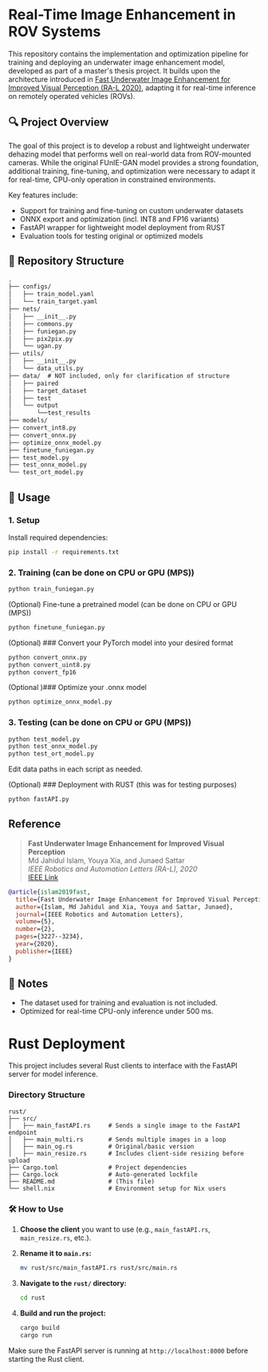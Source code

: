 # Real-Time Image Enhancement in ROV Systems

This repository contains the implementation and optimization pipeline for training and deploying an underwater image enhancement model, developed as part of a master's thesis project. It builds upon the architecture introduced in [Fast Underwater Image Enhancement for Improved Visual Perception (RA-L 2020)](https://ieeexplore.ieee.org/document/9001231), adapting it for real-time inference on remotely operated vehicles (ROVs).

## 🔍 Project Overview

The goal of this project is to develop a robust and lightweight underwater dehazing model that performs well on real-world data from ROV-mounted cameras. While the original FUnIE-GAN model provides a strong foundation, additional training, fine-tuning, and optimization were necessary to adapt it for real-time, CPU-only operation in constrained environments.

Key features include:

- Support for training and fine-tuning on custom underwater datasets
- ONNX export and optimization (incl. INT8 and FP16 variants)
- FastAPI wrapper for lightweight model deployment from RUST
- Evaluation tools for testing original or optimized models

## 📁 Repository Structure
```txt
.
├── configs/
│   ├── train_model.yaml
│   └── train_target.yaml
├── nets/
│   ├── __init__.py
│   ├── commons.py
│   ├── funiegan.py
│   ├── pix2pix.py
│   └── ugan.py
├── utils/
│   ├── __init__.py
│   └── data_utils.py
├── data/  # NOT included, only for clarification of structure
│   ├── paired
│   ├── target_dataset
│   ├── test
│   └── output
│   	└──test_results
├── models/
├── convert_int8.py
├── convert_onnx.py
├── optimize_onnx_model.py
├── finetune_funiegan.py
├── test_model.py
├── test_onnx_model.py
└── test_ort_model.py
```

## 🔧 Usage

### 1. Setup

Install required dependencies:

```bash
pip install -r requirements.txt
```

### 2. Training (can be done on CPU or GPU (MPS))

```bash
python train_funiegan.py
```

(Optional) Fine-tune a pretrained model (can be done on CPU or GPU (MPS))

```bash
python finetune_funiegan.py
```

(Optional) ### Convert your PyTorch model into your desired format

```bash
python convert_onnx.py
python convert_uint8.py
python convert_fp16
```

(Optional )### Optimize your .onnx model

```bash
python optimize_onnx_model.py
```

### 3. Testing (can be done on CPU or GPU (MPS))

```bash
python test_model.py
python test_onnx_model.py
python test_ort_model.py
```

Edit data paths in each script as needed.

(Optional) ### Deployment with RUST (this was for testing purposes)

```bash
python fastAPI.py
```

## Reference

> **Fast Underwater Image Enhancement for Improved Visual Perception**  
> Md Jahidul Islam, Youya Xia, and Junaed Sattar  
> *IEEE Robotics and Automation Letters (RA-L), 2020*  
> [IEEE Link](https://ieeexplore.ieee.org/document/9001231)

```bibtex
@article{islam2019fast,
  title={Fast Underwater Image Enhancement for Improved Visual Perception},
  author={Islam, Md Jahidul and Xia, Youya and Sattar, Junaed},
  journal={IEEE Robotics and Automation Letters},
  volume={5},
  number={2},
  pages={3227--3234},
  year={2020},
  publisher={IEEE}
}
```

## 📎 Notes

- The dataset used for training and evaluation is not included.
- Optimized for real-time CPU-only inference under 500 ms.


#  Rust Deployment

This project includes several Rust clients to interface with the FastAPI server for model inference.

### Directory Structure

```
rust/
├── src/
│   ├── main_fastAPI.rs     # Sends a single image to the FastAPI endpoint
│   ├── main_multi.rs       # Sends multiple images in a loop
│   ├── main_og.rs          # Original/basic version
│   ├── main_resize.rs      # Includes client-side resizing before upload
├── Cargo.toml              # Project dependencies
├── Cargo.lock              # Auto-generated lockfile
├── README.md               # (This file)
└── shell.nix               # Environment setup for Nix users
```

### 🛠️ How to Use

1. **Choose the client** you want to use (e.g., `main_fastAPI.rs`, `main_resize.rs`, etc.).
2. **Rename it to `main.rs`:**

   ```bash
   mv rust/src/main_fastAPI.rs rust/src/main.rs
   ```

3. **Navigate to the `rust/` directory:**

   ```bash
   cd rust
   ```

4. **Build and run the project:**

   ```bash
   cargo build
   cargo run
   ```

Make sure the FastAPI server is running at `http://localhost:8000` before starting the Rust client.







